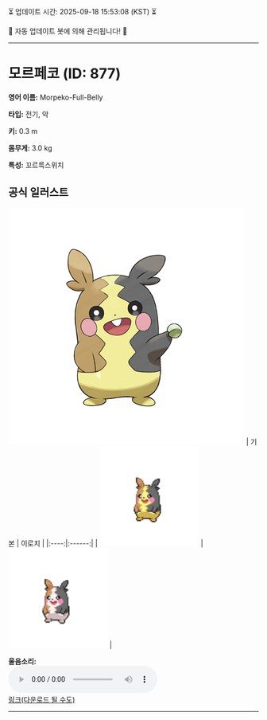 
⏳ 업데이트 시간: 2025-09-18 15:53:08 (KST) ⏳

🤖 자동 업데이트 봇에 의해 관리됩니다! 🤖

---

# 모르페코 (ID: 877)
**영어 이름:** Morpeko-Full-Belly

**타입:** 전기, 악

**키:** 0.3 m

**몸무게:** 3.0 kg

**특성:** 꼬르륵스위치

## 공식 일러스트
![](https://raw.githubusercontent.com/PokeAPI/sprites/master/sprites/pokemon/other/official-artwork/877.png)
| 기본 | 이로치 |
|:----:|:------:|
| <img src="https://raw.githubusercontent.com/PokeAPI/sprites/master/sprites/pokemon/877.png" width="200"> | <img src="https://raw.githubusercontent.com/PokeAPI/sprites/master/sprites/pokemon/shiny/877.png" width="200"> |

**울음소리:**<br><audio controls src="https://raw.githubusercontent.com/PokeAPI/cries/main/cries/pokemon/latest/877.ogg"></audio><br> [링크(다운로드 될 수도)](https://raw.githubusercontent.com/PokeAPI/cries/main/cries/pokemon/latest/877.ogg)


---
